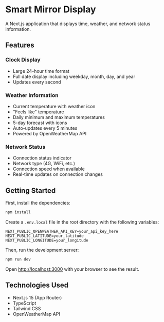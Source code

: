 # Smart Mirror Display

A Next.js application that displays time, weather, and network status information.

## Features

### Clock Display
- Large 24-hour time format
- Full date display including weekday, month, day, and year
- Updates every second

### Weather Information
- Current temperature with weather icon
- "Feels like" temperature
- Daily minimum and maximum temperatures
- 5-day forecast with icons
- Auto-updates every 5 minutes
- Powered by OpenWeatherMap API

### Network Status
- Connection status indicator
- Network type (4G, WiFi, etc.)
- Connection speed when available
- Real-time updates on connection changes

## Getting Started

First, install the dependencies:

```bash
npm install
```

Create a `.env.local` file in the root directory with the following variables:
```
NEXT_PUBLIC_OPENWEATHER_API_KEY=your_api_key_here
NEXT_PUBLIC_LATITUDE=your_latitude
NEXT_PUBLIC_LONGITUDE=your_longitude
```

Then, run the development server:

```bash
npm run dev
```

Open [http://localhost:3000](http://localhost:3000) with your browser to see the result.

## Technologies Used

- Next.js 15 (App Router)
- TypeScript
- Tailwind CSS
- OpenWeatherMap API
